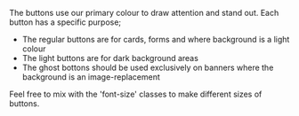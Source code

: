 The buttons use our primary colour to draw attention and stand out. Each button has a specific purpose;

- The regular buttons are for cards, forms and where background is a light colour
- The light buttons are for dark background areas
- The ghost bottons should be used exclusively on banners where the background is an image-replacement

Feel free to mix with the 'font-size' classes to make different sizes of buttons.
